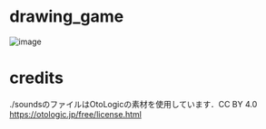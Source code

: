 # drawing_game
![image](https://github.com/trimscash/drawing_game/assets/42578480/619a3af7-8a50-4b9c-9d78-36bc8aec29b4)

# credits
./soundsのファイルはOtoLogicの素材を使用しています．CC BY 4.0
https://otologic.jp/free/license.html
